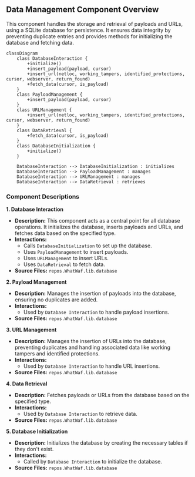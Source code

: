 ## Data Management Component Overview

This component handles the storage and retrieval of payloads and URLs, using a SQLite database for persistence. It ensures data integrity by preventing duplicate entries and provides methods for initializing the database and fetching data.

```mermaid
classDiagram
    class DatabaseInteraction {
        +initialize()
        +insert_payload(payload, cursor)
        +insert_url(netloc, working_tampers, identified_protections, cursor, webserver, return_found)
        +fetch_data(cursor, is_payload)
    }
    class PayloadManagement {
        +insert_payload(payload, cursor)
    }
    class URLManagement {
        +insert_url(netloc, working_tampers, identified_protections, cursor, webserver, return_found)
    }
    class DataRetrieval {
        +fetch_data(cursor, is_payload)
    }
    class DatabaseInitialization {
        +initialize()
    }

    DatabaseInteraction --> DatabaseInitialization : initializes
    DatabaseInteraction --> PayloadManagement : manages
    DatabaseInteraction --> URLManagement : manages
    DatabaseInteraction --> DataRetrieval : retrieves
```

### Component Descriptions

**1. Database Interaction**
   - **Description:** This component acts as a central point for all database operations. It initializes the database, inserts payloads and URLs, and fetches data based on the specified type.
   - **Interactions:**
     - Calls `DatabaseInitialization` to set up the database.
     - Uses `PayloadManagement` to insert payloads.
     - Uses `URLManagement` to insert URLs.
     - Uses `DataRetrieval` to fetch data.
   - **Source Files:** `repos.WhatWaf.lib.database`

**2. Payload Management**
   - **Description:** Manages the insertion of payloads into the database, ensuring no duplicates are added.
   - **Interactions:**
     - Used by `Database Interaction` to handle payload insertions.
   - **Source Files:** `repos.WhatWaf.lib.database`

**3. URL Management**
   - **Description:** Manages the insertion of URLs into the database, preventing duplicates and handling associated data like working tampers and identified protections.
   - **Interactions:**
     - Used by `Database Interaction` to handle URL insertions.
   - **Source Files:** `repos.WhatWaf.lib.database`

**4. Data Retrieval**
   - **Description:** Fetches payloads or URLs from the database based on the specified type.
   - **Interactions:**
     - Used by `Database Interaction` to retrieve data.
   - **Source Files:** `repos.WhatWaf.lib.database`

**5. Database Initialization**
   - **Description:** Initializes the database by creating the necessary tables if they don't exist.
   - **Interactions:**
     - Called by `Database Interaction` to initialize the database.
   - **Source Files:** `repos.WhatWaf.lib.database`
